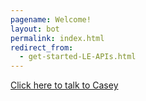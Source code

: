 ```yaml
---
pagename: Welcome!
layout: bot
permalink: index.html
redirect_from:
  - get-started-LE-APIs.html
---
```

<a href onclick="startEngagement(event)">Click here to talk to Casey</a>
